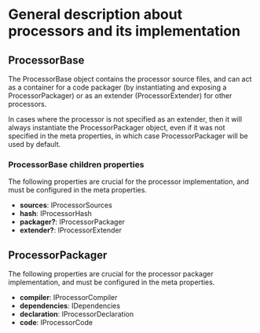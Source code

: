 # General description about processors and its implementation

## ProcessorBase

The ProcessorBase object contains the processor source files, and can act as a container for a code packager (by
instantiating and exposing a ProcessorPackager) or as an extender (ProcessorExtender) for other processors.

In cases where the processor is not specified as an extender, then it will always instantiate the ProcessorPackager
object, even if it was not specified in the meta properties, in which case ProcessorPackager will be used by default.

### ProcessorBase children properties

The following properties are crucial for the processor implementation, and must be configured in the meta properties.

-   **sources**: IProcessorSources
-   **hash**: IProcessorHash
-   **packager?**: IProcessorPackager
-   **extender?**: IProcessorExtender

## ProcessorPackager

The following properties are crucial for the processor packager implementation, and must be configured in the meta
properties.

-   **compiler**: IProcessorCompiler
-   **dependencies**: IDependencies
-   **declaration**: IProcessorDeclaration
-   **code**: IProcessorCode
